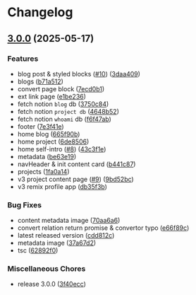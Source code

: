 # Changelog

## [3.0.0](https://github.com/jerrykhh/profile/compare/v2.0.0...v3.0.0) (2025-05-17)


### Features

* blog post & styled blocks ([#10](https://github.com/jerrykhh/profile/issues/10)) ([3daa409](https://github.com/jerrykhh/profile/commit/3daa4095572f81f62c20deca615e88317791cbb1))
* blogs ([b71a512](https://github.com/jerrykhh/profile/commit/b71a512c8c4e8f277bea963d0caadfc3115193db))
* convert page block ([7ecd0b1](https://github.com/jerrykhh/profile/commit/7ecd0b1d6fdd7716142827371960217f4b31b5a5))
* ext link page ([e1be236](https://github.com/jerrykhh/profile/commit/e1be2368346480b1109fe2c85dc8e19ffd751ae3))
* fetch notion `blog` db ([3750c84](https://github.com/jerrykhh/profile/commit/3750c842737d3100523c92171c714a5a6ac6f34a))
* fetch notion `project db` ([4648b52](https://github.com/jerrykhh/profile/commit/4648b52f1d91385ca4c263cee9d5c5297980d499))
* fetch notion `whoami` db ([f6f47ab](https://github.com/jerrykhh/profile/commit/f6f47ab1a88228867d994a8a14eba7aa69e61ef7))
* footer ([7e3f41e](https://github.com/jerrykhh/profile/commit/7e3f41eaa913e76ff61fe8b44611e7d08e8c320f))
* home blog ([665f90b](https://github.com/jerrykhh/profile/commit/665f90bfd4a01562ffb0a788e6442947c08d36d2))
* home project ([6de8506](https://github.com/jerrykhh/profile/commit/6de85060bfa55fb91782b5ab2872620b76249710))
* home self-intro ([#8](https://github.com/jerrykhh/profile/issues/8)) ([43c3f1e](https://github.com/jerrykhh/profile/commit/43c3f1e93a8e2bfed3da52687b3c901ae8679c5b))
* metadata ([be63e19](https://github.com/jerrykhh/profile/commit/be63e195acb8c4b06b2c0bb740e7227d7f1e45ad))
* navHeader & init content card ([b441c87](https://github.com/jerrykhh/profile/commit/b441c87f698d1d4237514fea093445cc3a1a5480))
* projects ([1fa0a14](https://github.com/jerrykhh/profile/commit/1fa0a148d1774f41244f1f4dc16ad7973caf33da))
* v3 project content page ([#9](https://github.com/jerrykhh/profile/issues/9)) ([9bd52bc](https://github.com/jerrykhh/profile/commit/9bd52bcf5e60f75d17ee9d94b292c0bb98824eb9))
* v3 remix profile app ([db35f3b](https://github.com/jerrykhh/profile/commit/db35f3b91035d6c555b8d12e6450832ff7c9df4d))


### Bug Fixes

* content metadata image ([70aa6a6](https://github.com/jerrykhh/profile/commit/70aa6a65d410746751e753b3dbffab2f6246bb1d))
* convert relation return promise & convertor typo ([e66f89c](https://github.com/jerrykhh/profile/commit/e66f89cfd3fd31c99ec5bc0acbfad03325687376))
* latest released version ([cdd812c](https://github.com/jerrykhh/profile/commit/cdd812cbf248db8d715095626e30199d15b80c28))
* metadata image ([37a67d2](https://github.com/jerrykhh/profile/commit/37a67d2cf2694f88ba2ba98749c6c7a66de6d06e))
* tsc ([62892f0](https://github.com/jerrykhh/profile/commit/62892f0d4ed82e2310610dcb5988b0434803ab41))


### Miscellaneous Chores

* release 3.0.0 ([3f40ecc](https://github.com/jerrykhh/profile/commit/3f40ecc3c3ac6857ceda5f7eec687f010abbe4b2))
